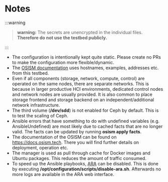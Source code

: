 # Notes

:::warning

>**warning:** The secrets are unencrypted in the individual files.
>**Therefore do not use the testbed publicly.**

:::

* The configuration is intentionally kept quite static. Please create no PRs to make the configuration more flexible/dynamic.
* The [OSISM documentation](https://docs.osism.tech) uses hostnames, examples, addresses etc. from this testbed.
* Even if all components (storage, network, compute, control) are operated on the same nodes, there are separate networks.
  This is because in larger productive HCI environments, dedicated control nodes and network nodes are usually provided.
  It is also common to place storage frontend and storage backend on an independent/additional network infrastructure.
* The third volume (**/dev/sdd**) is not enabled for Ceph by default. This is to test the scaling of Ceph.
* Ansible errors that have something to do with undefined variables (e.g. AnsibleUndefined) are most likely due to cached
  facts that are no longer valid. The facts can be updated by running **osism apply facts**.
* The documentation of the OSISM can be found on <https://docs.osism.tech>. There you will find further details on deployment,
  operation etc.
* The manager is used as pull through cache for Docker images and Ubuntu packages. This reduces the amount of traffic consumed.
* To speed up the Ansible playbooks, [ARA](https://ara.recordsansible.org) can be disabled. This
  is done by executing **/opt/configuration/scripts/disable-ara.sh**. Afterwards no more logs are available in the ARA web
  interface.
